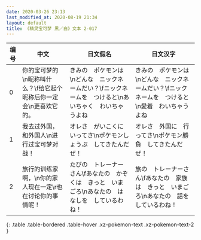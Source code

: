 ```yaml
---
date: 2020-03-26 23:13
last_modified_at: 2020-08-19 21:34
layout: default
title: 《精灵宝可梦 黑／白》文本 2-017
---
```

| 编号 | 中文 | 日文假名 | 日文汉字 |
| ---- | ---- | ---- | --- |
| 0 | 你的宝可梦的\n昵称叫什么？\f给它起个昵称后你一定会\n更喜欢它的。 | きみの　ポケモンは\nどんな　ニックネームだい？\fニックネームを　つけると\nあいちゃく　わいちゃうよね | きみの　ポケモンは\nどんな　ニックネームだい？\fニックネームを　つけると\n愛着　わいちゃうよね |
| 1 | 我去过外国，和外国人\n进行过宝可梦对战！ | オレさ　がいこくに　いってさ\nポケモンしょうぶ　してきたんだぜ！ | オレさ　外国に　行ってさ\nポケモン勝負　してきたんだぜ！ |
| 2 | 旅行的训练家啊，\n你的家人现在一定\r也在讨论你的事情呢！ | たびの　トレーナーさん\fあなたの　かぞくは　きっと　いまごろ\nあなたの　はなしを　しているわね！ | 旅の　トレーナーさん\fあなたの　家族は　きっと　いまごろ\nあなたの　話を　しているわね！ |
{: .table .table-bordered .table-hover .xz-pokemon-text .xz-pokemon-text-2 }